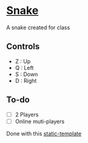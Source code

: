 # [Snake](https://antoinemoues.github.io/snake/)

A snake created for class

## Controls 
- Z : Up
- Q : Left
- S : Down
- D : Right 

## To-do

- [ ] 2 Players
- [ ] Online muti-players

Done with this [static-template](https://github.com/joZephhh/static-template)
